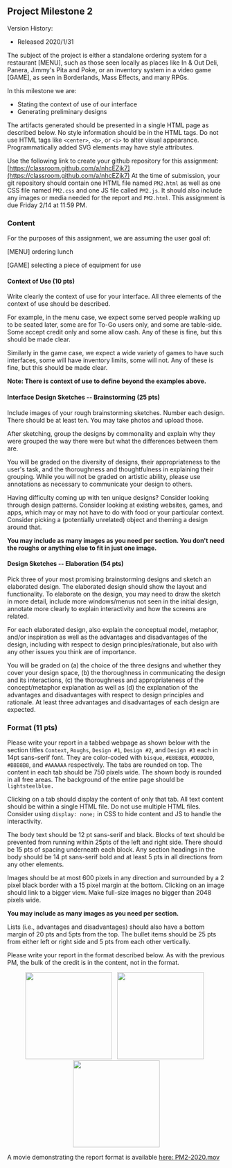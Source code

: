 ## Project Milestone 2

Version History: 

- Released 2020/1/31

The subject of the project is either a standalone ordering system for a
restaurant [MENU], such as those seen locally as places like In & Out Deli,
Panera, Jimmy's Pita and Poke, or an inventory system in a video game
[GAME], as seen in Borderlands, Mass Effects, and many RPGs.

In this milestone we are:

- Stating the context of use of our interface
- Generating preliminary designs

The artifacts generated should be presented in a single HTML page as described
below. No style information should be in the HTML tags. Do not use
HTML tags like `<center>`, `<b>`, or `<i>` to alter visual appearance.
Programmatically added SVG elements may have style attributes.

Use the following link to create your github repository for this assignment:
[https://classroom.github.com/a/nhcEZjk7](https://classroom.github.com/a/nhcEZjk7)
At the time of submission, your git repository should contain one HTML file
named `PM2.html` as well as one CSS file named `PM2.css` and one JS file
called `PM2.js`. It should also include any images or media needed for the
report and `PM2.html`. This assignment is due Friday 2/14 at 11:59 PM. 

### Content

For the purposes of this assignment, we are assuming the user goal of:

[MENU] ordering lunch

[GAME] selecting a piece of equipment for use

#### Context of Use (10 pts)

Write clearly the context of use for your interface. All three elements of the
context of use should be described.

For example, in the menu case, we expect some served people walking up to be
seated later, some are for To-Go users only, and some are table-side. Some
accept credit only and some allow cash. Any of these is fine, but this should
be made clear. 

Similarly in the game case, we expect a wide variety of games to have such
interfaces, some will have inventory limits, some will not. Any of these is
fine, but this should be made clear.

**Note: There is context of use to define beyond the examples above.**

#### Interface Design Sketches -- Brainstorming (25 pts)

Include images of your rough brainstorming sketches. Number each design. There
should be at least ten. You may take photos and upload those.

After sketching, group the designs by commonality and explain why they were
grouped the way there were but what the differences between them are. 

You will be graded on the diversity of designs, their appropriateness to the
user's task, and the thoroughness and thoughtfulness in explaining their
grouping. While you will not be graded on artistic ability, please use
annotations as necessary to communicate your design to others. 

Having difficulty coming up with ten unique designs? Consider looking through
design patterns. Consider looking at existing websites, games, and apps, which
may or may not have to do with food or your particular context. Consider
picking a (potentially unrelated) object and theming a design around that.

**You may include as many images as you need per section. You don't need the
roughs or anything else to fit in just one image.**


#### Design Sketches -- Elaboration (54 pts)

Pick three of your most promising brainstorming designs and sketch an
elaborated design. The elaborated design should show the layout and
functionality. To elaborate on the design, you may need to draw the sketch in
more detail, include more windows/menus not seen in the initial design,
annotate more clearly to explain interactivity and how the screens are
related.

For each elaborated design, also explain the conceptual model, metaphor,
and/or inspiration as well as the advantages and disadvantages of the design,
including with respect to design principles/rationale, but also with any other
issues you think are of importance.

You will be graded on (a)  the choice of the three designs and whether they
cover your design space, (b) the thoroughness in communicating the design and
its interactions, (c) the thoroughness and appropriateness of the
concept/metaphor explanation as well as (d) the explanation of the advantages
and disadvantages with respect to design principles and rationale. At least
three advantages and disadvantages of each design are expected.



### Format (11 pts)

Please write your report in a tabbed webpage as shown below with the section
titles `Context`, `Roughs`, `Design #1`, `Design #2`, and `Design #3` each in
14pt sans-serif font. They are color-coded with `bisque`, `#E8E8E8`, `#DDDDDD`,
`#B8B8B8`, and `#AAAAAA` respectively. The tabs are rounded on top. The content in
each tab should be 750 pixels wide. The shown body is rounded in all free
areas. The background of the entire page should be `lightsteelblue.`

Clicking on a tab should display the content of only that tab. All text
content should be within a single HTML file. Do not use multiple HTML files. 
Consider using `display: none;` in CSS to hide content and JS to handle the
interactivity.

The body text should be 12 pt sans-serif and black. Blocks of text should be
prevented from running within 25pts of the left and right side. There should
be 15 pts of spacing underneath each block. Any section headings in the body
should be 14 pt sans-serif bold and at least 5 pts in all directions from any
other elements.

Images should be at most 600 pixels in any direction and surrounded by a 2
pixel black border with a 15 pixel margin at the bottom. Clicking on
an image should link to a bigger view. Make full-size images no bigger than
2048 pixels wide.

**You may include as many images as you need per section.**

Lists (i.e., advantages and disadvantages) should also have a bottom margin
of 20 pts and 5pts from the top. The bullet items should be 25 pts from either
left or right side and 5 pts from each other vertically.

Please write your report in the format described below. As with the previous
PM, the bulk of the credit is in the content, not in the format. 



<p align="center">
  <img src="images/PM2-2020-1.png" height=200 />
  &nbsp;
  <img src="images/PM2-2020-2.png" height=200 />
  &nbsp;
  <img src="images/PM2-2020-3.png" height=200 />
</p>


A movie demonstrating the report format is available [here:
PM2-2020.mov](videos/PM2-2020.mov)


